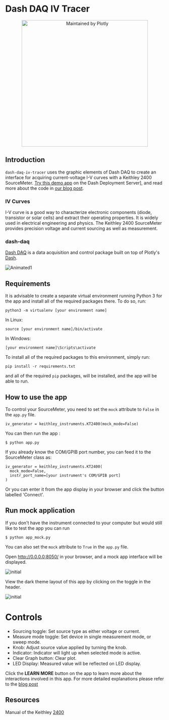# Dash DAQ IV Tracer

<div align="center">
  <a href="https://dash.plotly.com/project-maintenance">
    <img src="https://dash.plotly.com/assets/images/maintained-by-plotly.png" width="400px" alt="Maintained by Plotly">
  </a>
</div>


## Introduction
`dash-daq-iv-tracer` uses the graphic elements of Dash DAQ to create an interface for acquiring current-voltage I-V curves with a Keithley 2400 SourceMeter.
[Try this demo app](https://dash-gallery.plotly.host/dash-daq-iv-tracer) on the Dash Deployment Server], and read more about the code in [our blog post](https://www.dashdaq.io/build-an-i-v-curve-tracer-with-a-keithley-2400-sourcemeter-in-python).

### IV Curves
I-V curve is a good way to characterize electronic components (diode, transistor or solar cells) and extract their operating properties. It is widely used in electrical engineering and physics. 
The Keithley 2400 SourceMeter provides precision voltage and current sourcing as well as measurement. 

### dash-daq
[Dash DAQ](dash.plot.ly/dash-daq) is a data acquisition and control package built on top of Plotly's [Dash](https://plot.ly/products/dash/). 

![Animated1](img/Screencast.gif)
## Requirements
It is advisable	to create a separate virtual environment running Python 3 for the app and install all of the required packages there. To do so, run:

```
python3 -m virtualenv [your environment name]
```
In Linux: 

```
source [your environment name]/bin/activate
```
In Windows: 

```
[your environment name]\Scripts\activate
```

To install all of the required packages to this environment, simply run:

```
pip install -r requirements.txt
```

and all of the required `pip` packages, will be installed, and the app will be able to run.


## How to use the app

To control your SourceMeter, you need to set the `mock` attribute to `False` in the `app.py` file.

```
iv_generator = keithley_instruments.KT2400(mock_mode=False)
```

You can then run the app :

```
$ python app.py
```

If you already know the COM/GPIB port number, you can feed it to the SourceMeter class as:

```
iv_generator = keithley_instruments.KT2400(
  mock_mode=False,
  instr_port_name=[your instrument's COM/GPIB port]
)
```

Or you can enter it from the app display in your browser and click the button labelled 'Connect'.

## Run mock application

If you don't have the instrument connected to your computer but would still like to test the app you can run

```
$ python app_mock.py
```

You can also set the `mock` attribute to `True` in the `app.py` file.

Open http://0.0.0.0:8050/ in your browser, and a mock app interface will be displayed.

![initial](img/Screenshot_light.png)

View the dark theme layout of this app by clicking on the toggle in the header.

![initial](img/Screenshot_dark.png)

# Controls
* Sourcing toggle: Set source type as either voltage or current.
* Measure mode toggle: Set device in single measurement mode, or sweep mode.
* Knob: Adjust source value applied by turning the knob.
* Indicator: Indicator will light up when selected mode is active.
* Clear Graph button: Clear plot.
* LED Display: Measured value will be reflected on LED display.

Click the **LEARN MORE** button on the app to learn more about the interactions involved in this app.
For more detailed explanations please refer to the [blog post](https://www.dashdaq.io/build-an-i-v-curve-tracer-with-a-keithley-2400-sourcemeter-in-python)


## Resources
Manual of the Keithley [2400](http://research.physics.illinois.edu/bezryadin/labprotocol/Keithley2400Manual.pdf)
